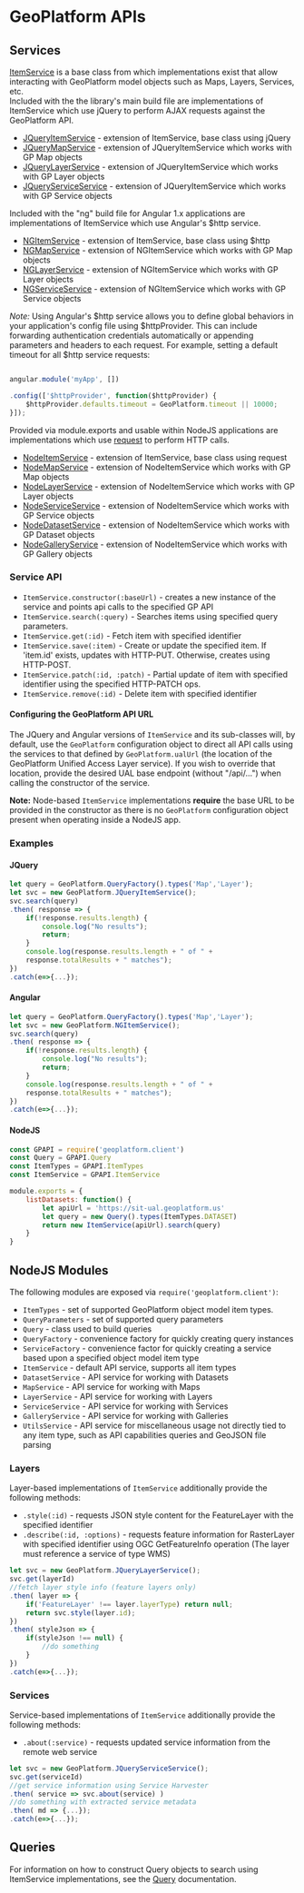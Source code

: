 # GeoPlatform APIs

## Services
[ItemService](src/services/base.js) is a base class from which implementations exist that
allow interacting with GeoPlatform model objects such as Maps, Layers, Services, etc.  
Included with the the library's main build file are implementations of ItemService
which use jQuery to perform AJAX requests against the GeoPlatform API.

- [JQueryItemService](src/services/jq/item.js) - extension of ItemService, base class using jQuery
- [JQueryMapService](src/services/jq/map.js) - extension of JQueryItemService which works with GP Map objects
- [JQueryLayerService](src/services/jq/layer.js) - extension of JQueryItemService which works with GP Layer objects
- [JQueryServiceService](src/services/jq/service.js) - extension of JQueryItemService which works with GP Service objects


Included with the "ng" build file for Angular 1.x applications are
implementations of ItemService which use Angular's $http service.

- [NGItemService](src/services/ng/item.js) - extension of ItemService, base class using $http  
- [NGMapService](src/services/ng/map.js) - extension of NGItemService which works with GP Map objects
- [NGLayerService](src/services/ng/layer.js) - extension of NGItemService which works with GP Layer objects
- [NGServiceService](src/services/ng/service.js) - extension of NGItemService which works with GP Service objects


_Note:_ Using Angular's $http service allows you to define global behaviors in your application's
config file using $httpProvider. This can include forwarding authentication credentials automatically
or appending parameters and headers to each request.  For example, setting a default timeout for all $http
service requests:


```javascript

angular.module('myApp', [])

.config(['$httpProvider', function($httpProvider) {
    $httpProvider.defaults.timeout = GeoPlatform.timeout || 10000;
}]);

```

Provided via module.exports and usable within NodeJS applications are implementations
which use [request](https://github.com/request/request) to perform HTTP calls.

- [NodeItemService](src/services/node/item.js) - extension of ItemService, base class using request
- [NodeMapService](src/services/node/map.js) - extension of NodeItemService which works with GP Map objects
- [NodeLayerService](src/services/node/layer.js) - extension of NodeItemService which works with GP Layer objects
- [NodeServiceService](src/services/node/service.js) - extension of NodeItemService which works with GP Service objects
- [NodeDatasetService](src/services/node/dataset.js) - extension of NodeItemService which works with GP Dataset objects
- [NodeGalleryService](src/services/node/gallery.js) - extension of NodeItemService which works with GP Gallery objects




### Service API

- `ItemService.constructor(:baseUrl)` - creates a new instance of the service and points api calls to the specified GP API
- `ItemService.search(:query)` - Searches items using specified query parameters.
- `ItemService.get(:id)` - Fetch item with specified identifier
- `ItemService.save(:item)` - Create or update the specified item. If 'item.id' exists, updates with HTTP-PUT. Otherwise, creates using HTTP-POST.
- `ItemService.patch(:id, :patch)` - Partial update of item with specified identifier using the specified HTTP-PATCH ops.
- `ItemService.remove(:id)` - Delete item with specified identifier

#### Configuring the GeoPlatform API URL
The JQuery and Angular versions of `ItemService` and its sub-classes will, by default,
use the `GeoPlatform` configuration object to direct all API calls using the services
to that defined by `GeoPlatform.ualUrl` (the location of the GeoPlatform Unified Access Layer service).
If you wish to override that location, provide the desired UAL base endpoint (without "/api/...")
when calling the constructor of the service.

__Note:__ Node-based `ItemService` implementations __require__ the base URL to be provided
in the constructor as there is no `GeoPlatform` configuration object present when
operating inside a NodeJS app.

### Examples

#### JQuery
```javascript
let query = GeoPlatform.QueryFactory().types('Map','Layer');
let svc = new GeoPlatform.JQueryItemService();
svc.search(query)
.then( response => {
    if(!response.results.length) {
        console.log("No results");
        return;
    }
    console.log(response.results.length + " of " +
    response.totalResults + " matches");
})
.catch(e=>{...});
```


#### Angular

```javascript
let query = GeoPlatform.QueryFactory().types('Map','Layer');
let svc = new GeoPlatform.NGItemService();
svc.search(query)
.then( response => {
    if(!response.results.length) {
        console.log("No results");
        return;
    }
    console.log(response.results.length + " of " +
    response.totalResults + " matches");
})
.catch(e=>{...});
```


#### NodeJS

```javascript
const GPAPI = require('geoplatform.client')
const Query = GPAPI.Query
const ItemTypes = GPAPI.ItemTypes
const ItemService = GPAPI.ItemService

module.exports = {
    listDatasets: function() {
        let apiUrl = 'https://sit-ual.geoplatform.us'
        let query = new Query().types(ItemTypes.DATASET)
        return new ItemService(apiUrl).search(query)
    }
}
```


## NodeJS Modules
The following modules are exposed via `require('geoplatform.client')`:
- `ItemTypes` - set of supported GeoPlatform object model item types.
- `QueryParameters` - set of supported query parameters
- `Query` - class used to build queries
- `QueryFactory` - convenience factory for quickly creating query instances
- `ServiceFactory` - convenience factor for quickly creating a service based upon a specified object model item type
- `ItemService` - default API service, supports all item types
- `DatasetService` - API service for working with Datasets
- `MapService` - API service for working with Maps
- `LayerService` - API service for working with Layers
- `ServiceService` - API service for working with Services
- `GalleryService` - API service for working with Galleries
- `UtilsService` - API service for miscellaneous usage not directly tied to any item type, such as API capabilities queries and GeoJSON file parsing





### Layers

Layer-based implementations of `ItemService` additionally provide the following methods:

- `.style(:id)` - requests JSON style content for the FeatureLayer with the specified identifier
- `.describe(:id, :options)` - requests feature information for RasterLayer with specified identifier using OGC GetFeatureInfo operation (The layer must reference a service of type WMS)


```javascript
let svc = new GeoPlatform.JQueryLayerService();
svc.get(layerId)
//fetch layer style info (feature layers only)
.then( layer => {
    if('FeatureLayer' !== layer.layerType) return null;
    return svc.style(layer.id);
})
.then( styleJson => {
    if(styleJson !== null) {
        //do something
    }
})
.catch(e=>{...});
```


### Services

Service-based implementations of `ItemService` additionally provide the following methods:

- `.about(:service)` - requests updated service information from the remote web service

```javascript
let svc = new GeoPlatform.JQueryServiceService();
svc.get(serviceId)
//get service information using Service Harvester
.then( service => svc.about(service) )
//do something with extracted service metadata
.then( md => {...});
.catch(e=>{...});
```


## Queries
For information on how to construct Query objects to search using ItemService implementations, see the [Query](query.md) documentation.
